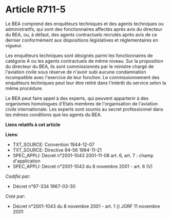 # Article R711-5

Le BEA comprend des enquêteurs techniques et des agents techniques ou administratifs, qui sont des fonctionnaires affectés
après avis du directeur du BEA, ou, à défaut, des agents contractuels recrutés après avis de ce dernier conformément aux
dispositions législatives et réglementaires en vigueur.

Les enquêteurs techniques sont désignés parmi les fonctionnaires de catégorie A ou les agents contractuels de même niveau.
Sur la proposition du directeur du BEA, ils sont commissionnés par le ministre chargé de l'aviation civile sous réserve de
n'avoir subi aucune condamnation incompatible avec l'exercice de leur fonction. Le commissionnement des enquêteurs techniques
peut leur être retiré dans l'intérêt du service selon la même procédure.

Le BEA peut faire appel à des experts, qui peuvent appartenir à des organismes homologues d'Etats membres de l'organisation
de l'aviation civile internationale. Les experts sont soumis au secret professionnel dans les mêmes conditions que les agents
du BEA.

**Liens relatifs à cet article**

**Liens**:

  - TXT_SOURCE: Convention 1944-12-07
  - TXT_SOURCE: Directive 94-56 1994-11-21
  - SPEC_APPLI: Décret n°2001-1043 2001-11-08 art. 6, art. 7 : champ d'application
  - SPEC_APPLI: Décret n°2001-1043 du 8 novembre 2001 - art. 6 (V)

_Codifié par_:

  - Décret n°67-334 1967-03-30

_Créé par_:

  - Décret n°2001-1043 du 8 novembre 2001 - art. 1 () JORF 11 novembre 2001

